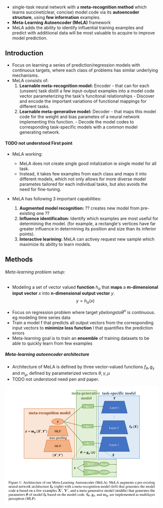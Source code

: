 * single-task neural network with a **meta-recognition method** which learns succinet(clear, concise) model code via its **autoencoder structure**, using **few information** examples.	
* **Meta-Learning Autoencoder (MeLA)** framework
* MeLA adds the ability to identify influential training examples and predict with additiional data will be most valuable to acquire to improve model prediction.

## Introduction
* Focus on learning a series of prediction/regression models with continuous targets, where each class of problems has similar underlying mechanisms.
* MeLA consists of:
	1. **Learnable meta-recognition model:** Encoder
			- that can for each (unseen) task distill a few input-output examples into a model code vector parameterizing the task's funcitonal relationships
			- Discover and encode the important variations of functional mappings for different tasks. 
	2. **Learnable meta-generative model:** Decoder 
			- that maps this model code for the weight and bias parametes of a neural network implementing this function.
			- Decode the model codes to corresponding task-specific models with a common model generating network.
#### TODO not understood First point
* MeLA working:
	* MeLA does not create single good initalization ie single model for all task.
	* Instead, it takes few examples from each class and maps it into different models, which not only allows for more diverse model parametes tailored for each individual tasks, but also avoids the need for fine-tuning.
	
 * MeLA has following 3 important capabilities:
	1. **Augmented model recognition:**  ?? creates new model from pre-existing one ?? 
	2. **Influence identificaiton:** Identify which examples are most useful for determining the model.  (for example, a rectangle's vertices have far greater influence in determining its position and size than its inferior points).
	3. **Interactive learining:** MeLA can activey request new sample which maximize its ability to learn models.

## Methods
###### Meta-learning problem setup:
* Modeling a set of vector valued **function** $h_\alpha$ that **maps** a **m-dimensional input vector** $x$ into **n-dimensional output vector** $y$. 
$$ y = h_\alpha(x) $$
- Focus on regression problem where target $y belongs to R^n$ is continuous. eg modeling time series data
- Train a model f that predicts all output vectors from the corresponding input vectors to **minimize loss function** l that quantifies the prediction errors
- Meta-learning goal is to train an **ensemble** of training datasets to be able to  quickly learn from few examples

##### Meta-learning autoencoder architecture
-  Architecture of MeLA is defined by three vector-valued functions $f_\theta, g_\gamma \text{ and } m_\mu$, defined by parameterized vectors $\theta, \gamma, \mu$
- TODO not understood need pen and paper.

![alt mela-architecture](/assets/research/mela-archt.png)

